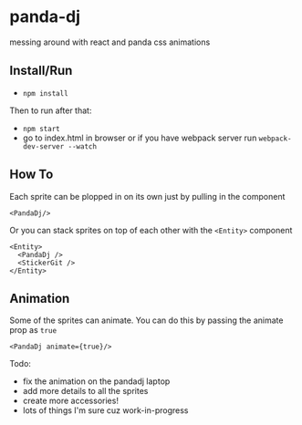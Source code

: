# panda-dj

messing around with react and panda css animations

## Install/Run

* `npm install`

Then to run after that:

* `npm start`
* go to index.html in browser or if you have webpack server run `webpack-dev-server --watch`

## How To

Each sprite can be plopped in on its own just by pulling in the component

```
<PandaDj/>
```

Or you can stack sprites on top of each other with the `<Entity>` component

```
<Entity>
  <PandaDj />
  <StickerGit />
</Entity>
```

## Animation

Some of the sprites can animate. You can do this by passing the animate prop
as `true`

```
<PandaDj animate={true}/>
```

Todo:
* fix the animation on the pandadj laptop
* add more details to all the sprites
* create more accessories!
* lots of things I'm sure cuz work-in-progress


